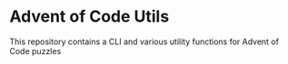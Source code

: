# Advent of Code Utils
 This repository contains a CLI and various utility functions for Advent of Code puzzles
